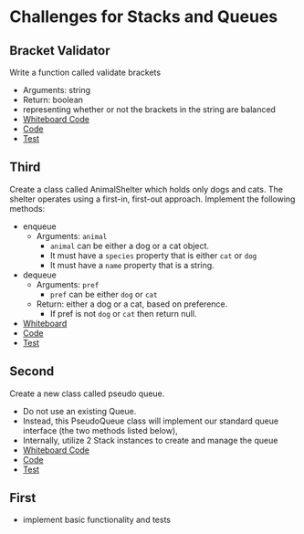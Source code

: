 # Challenges for Stacks and Queues

## Bracket Validator
Write a function called validate brackets
- Arguments: string
- Return: boolean
- representing whether or not the brackets in the string are balanced
- [Whiteboard Code](https://projects.invisionapp.com/freehand/document/RtOUunpHB)
- [Code](./ch13.js)
- [Test](./__tests__/ch13.test.js)


## Third
Create a class called AnimalShelter which holds only dogs and cats.
The shelter operates using a first-in, first-out approach.
Implement the following methods:
- enqueue
  - Arguments: `animal`
    - `animal` can be either a dog or a cat object.
    - It must have a `species` property that is either `cat` or `dog`
    - It must have a `name` property that is a string.
- dequeue
  - Arguments: `pref`
    - `pref` can be either `dog` or `cat`
  - Return: either a dog or a cat, based on preference.
    - If pref is not `dog` or `cat` then return null.
- [Whiteboard](https://projects.invisionapp.com/freehand/document/RtOUunpHB)
- [Code](./ch12.js)
- [Test](__tests__/ch12.test.js)


## Second 
Create a new class called pseudo queue.
- Do not use an existing Queue.
- Instead, this PseudoQueue class will implement our standard queue interface (the two methods listed below),
- Internally, utilize 2 Stack instances to create and manage the queue
- [Whiteboard Code](https://projects.invisionapp.com/freehand/document/RtOUunpHB)
- [Code](./ch11.js)
- [Test](./__tests__/ch11.test.js)

## First
- implement basic functionality and tests
